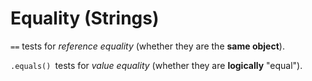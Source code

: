 Equality (Strings)
==================

`==` tests for *reference equality* (whether they are the **same object**).

`.equals() `tests for *value equality* (whether they are **logically** "equal").